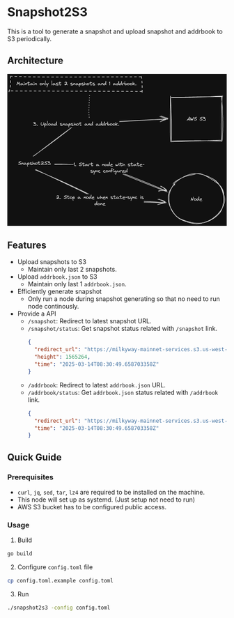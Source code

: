 # Snapshot2S3

This is a tool to generate a snapshot and upload snapshot and addrbook to S3 periodically.

## Architecture

![Architecture](asset/architecture.png)

## Features

- Upload snapshots to S3
    - Maintain only last 2 snapshots.
- Upload `addrbook.json` to S3
    - Maintain only last 1 `addrbook.json`.
- Efficiently generate snapshot
    - Only run a node during snapshot generating so that no need to run node continously.
 - Provide a API
    - `/snapshot`: Redirect to latest snapshot URL.
    - `/snapshot/status`: Get snapshot status related with `/snapshot` link.
        ```json
        {
          "redirect_url": "https://milkyway-mainnet-services.s3.us-west-1.amazonaws.com/snapshot_1565264.tar.lz4",
          "height": 1565264,
          "time": "2025-03-14T08:30:49.658703358Z"
        }
        ```
    - `/addrbook`: Redirect to latest `addrbook.json` URL.
    - `/addrbook/status`: Get `addrbook.json` status related with `/addrbook` link.
        ```json
        {
          "redirect_url": "https://milkyway-mainnet-services.s3.us-west-1.amazonaws.com/addrbook.json",
          "time": "2025-03-14T08:30:49.658703358Z"
        }
        ```

## Quick Guide

### Prerequisites

- `curl`, `jq`, `sed`, `tar`, `lz4` are required to be installed on the machine.
- This node will set up as systemd. (Just setup not need to run)
- AWS S3 bucket has to be configured public access.

### Usage

1. Build

```bash
go build
```

2. Configure `config.toml` file

```bash
cp config.toml.example config.toml
```

3. Run

```bash
./snapshot2s3 -config config.toml
```
